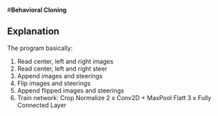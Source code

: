 #**Behavioral Cloning**

## Explanation
The program basically:
1. Read center, left and right images
2. Read center, left and right steer
3. Append images and steerings
4. Flip images and steerings
5. Append flipped images and steerings
6. Train network:
  Crop
  Normalize
  2 x Conv2D + MaxPool
  Flatt
  3 x Fully Connected Layer
